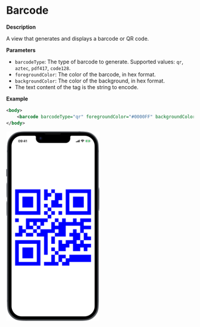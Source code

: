 # Barcode

**Description**

A view that generates and displays a barcode or QR code.

**Parameters**

- `barcodeType`: The type of barcode to generate. Supported values: `qr`, `aztec`, `pdf417`, `code128`.
- `foregroundColor`: The color of the barcode, in hex format.
- `backgroundColor`: The color of the background, in hex format.
- The text content of the tag is the string to encode.

**Example**

```xml
<body>
    <barcode barcodeType="qr" foregroundColor="#0000FF" backgroundColor="#FFFFFF">Hello, World!</barcode>
</body>
```
<img src="/Screenshots/Views/Custom/barcode_1.png" width="250" alt="Screenshot">
